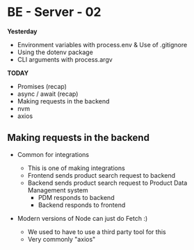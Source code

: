 # BE - Server - 02

**Yesterday**
- Environment variables with process.env & Use of .gitignore
- Using the dotenv package
- CLI arguments with process.argv 

**TODAY**
- Promises (recap)
- async / await (recap)
- Making requests in the backend
- nvm
- axios

## Making requests in the backend

- Common for integrations
    - This is one of making integrations
    - Frontend sends product search request to backend
    - Backend sends product search request to Product Data Management system
        - PDM responds to backend
        - Backend responds to frontend

- Modern versions of Node can just do Fetch :)
    - We used to have to use a third party tool for this
    - Very commonly "axios"
